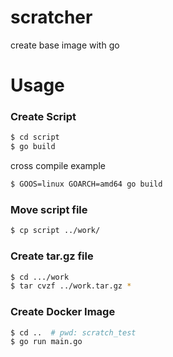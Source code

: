 # scratcher
create base image with go

# Usage

### Create Script

```sh
$ cd script
$ go build
```

cross compile example

```sh
$ GOOS=linux GOARCH=amd64 go build
```


### Move script file

```sh
$ cp script ../work/
```

### Create tar.gz file

```sh
$ cd .../work
$ tar cvzf ../work.tar.gz *
```

### Create Docker Image

```sh
$ cd ..  # pwd: scratch_test
$ go run main.go
```

